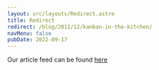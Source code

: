 ```yaml
---
layout: src/layouts/Redirect.astro
title: Redirect
redirect: /blog/2011/12/kanban-in-the-kitchen/
navMenu: false
pubDate: 2022-09-17
---
```

<div>
Our article feed can be found <a href="/blog/2011/12/kanban-in-the-kitchen/">here</a>
</div>
